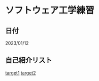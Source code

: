 # ソフトウェア工学練習
## 日付
2023/01/12
## 自己紹介リスト
[target1](https://github.com/Ssoya1105/hello-world/blob/main/intro.md)
[target2](https://github.com/Ssoya1105/hello-world/blob/main/intro2.md)
